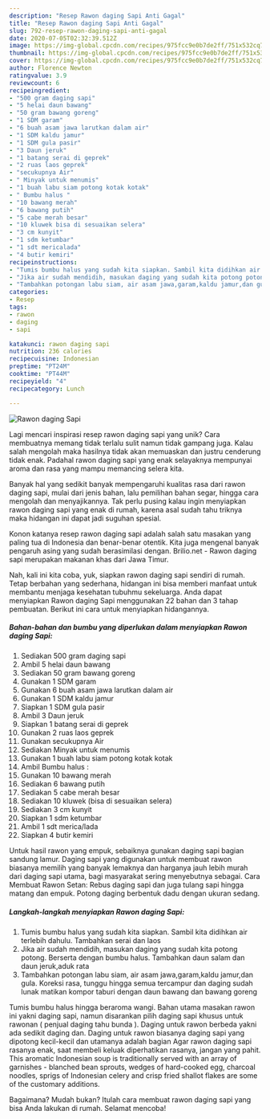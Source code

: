 ```yaml
---
description: "Resep Rawon daging Sapi Anti Gagal"
title: "Resep Rawon daging Sapi Anti Gagal"
slug: 792-resep-rawon-daging-sapi-anti-gagal
date: 2020-07-05T02:32:39.512Z
image: https://img-global.cpcdn.com/recipes/975fcc9e0b7de2ff/751x532cq70/rawon-daging-sapi-foto-resep-utama.jpg
thumbnail: https://img-global.cpcdn.com/recipes/975fcc9e0b7de2ff/751x532cq70/rawon-daging-sapi-foto-resep-utama.jpg
cover: https://img-global.cpcdn.com/recipes/975fcc9e0b7de2ff/751x532cq70/rawon-daging-sapi-foto-resep-utama.jpg
author: Florence Newton
ratingvalue: 3.9
reviewcount: 6
recipeingredient:
- "500 gram daging sapi"
- "5 helai daun bawang"
- "50 gram bawang goreng"
- "1 SDM garam"
- "6 buah asam jawa larutkan dalam air"
- "1 SDM kaldu jamur"
- "1 SDM gula pasir"
- "3 Daun jeruk"
- "1 batang serai di geprek"
- "2 ruas laos geprek"
- "secukupnya Air"
- " Minyak untuk menumis"
- "1 buah labu siam potong kotak kotak"
- " Bumbu halus "
- "10 bawang merah"
- "6 bawang putih"
- "5 cabe merah besar"
- "10 kluwek bisa di sesuaikan selera"
- "3 cm kunyit"
- "1 sdm ketumbar"
- "1 sdt mericalada"
- "4 butir kemiri"
recipeinstructions:
- "Tumis bumbu halus yang sudah kita siapkan. Sambil kita didihkan air terlebih dahulu. Tambahkan serai dan laos"
- "Jika air sudah mendidih, masukan daging yang sudah kita potong potong. Berserta dengan bumbu halus. Tambahkan daun salam dan daun jeruk,aduk rata"
- "Tambahkan potongan labu siam, air asam jawa,garam,kaldu jamur,dan gula. Koreksi rasa, tunggu hingga semua tercampur dan daging sudah lunak matikan kompor taburi dengan daun bawang dan bawang goreng"
categories:
- Resep
tags:
- rawon
- daging
- sapi

katakunci: rawon daging sapi 
nutrition: 236 calories
recipecuisine: Indonesian
preptime: "PT24M"
cooktime: "PT44M"
recipeyield: "4"
recipecategory: Lunch

---
```



![Rawon daging Sapi](https://img-global.cpcdn.com/recipes/975fcc9e0b7de2ff/751x532cq70/rawon-daging-sapi-foto-resep-utama.jpg)

Lagi mencari inspirasi resep rawon daging sapi yang unik? Cara membuatnya memang tidak terlalu sulit namun tidak gampang juga. Kalau salah mengolah maka hasilnya tidak akan memuaskan dan justru cenderung tidak enak. Padahal rawon daging sapi yang enak selayaknya mempunyai aroma dan rasa yang mampu memancing selera kita.

Banyak hal yang sedikit banyak mempengaruhi kualitas rasa dari rawon daging sapi, mulai dari jenis bahan, lalu pemilihan bahan segar, hingga cara mengolah dan menyajikannya. Tak perlu pusing kalau ingin menyiapkan rawon daging sapi yang enak di rumah, karena asal sudah tahu triknya maka hidangan ini dapat jadi suguhan spesial.

Konon katanya resep rawon daging sapi adalah salah satu masakan yang paling tua di Indonesia dan benar-benar otentik. Kita juga mengenal banyak pengaruh asing yang sudah berasimilasi dengan. Brilio.net - Rawon daging sapi merupakan makanan khas dari Jawa Timur.


Nah, kali ini kita coba, yuk, siapkan rawon daging sapi sendiri di rumah. Tetap berbahan yang sederhana, hidangan ini bisa memberi manfaat untuk membantu menjaga kesehatan tubuhmu sekeluarga. Anda dapat menyiapkan Rawon daging Sapi menggunakan 22 bahan dan 3 tahap pembuatan. Berikut ini cara untuk menyiapkan hidangannya.

<!--inarticleads1-->

##### Bahan-bahan dan bumbu yang diperlukan dalam menyiapkan Rawon daging Sapi:

1. Sediakan 500 gram daging sapi
1. Ambil 5 helai daun bawang
1. Sediakan 50 gram bawang goreng
1. Gunakan 1 SDM garam
1. Gunakan 6 buah asam jawa larutkan dalam air
1. Gunakan 1 SDM kaldu jamur
1. Siapkan 1 SDM gula pasir
1. Ambil 3 Daun jeruk
1. Siapkan 1 batang serai di geprek
1. Gunakan 2 ruas laos geprek
1. Gunakan secukupnya Air
1. Sediakan  Minyak untuk menumis
1. Gunakan 1 buah labu siam potong kotak kotak
1. Ambil  Bumbu halus :
1. Gunakan 10 bawang merah
1. Sediakan 6 bawang putih
1. Sediakan 5 cabe merah besar
1. Sediakan 10 kluwek (bisa di sesuaikan selera)
1. Sediakan 3 cm kunyit
1. Siapkan 1 sdm ketumbar
1. Ambil 1 sdt merica/lada
1. Siapkan 4 butir kemiri


Untuk hasil rawon yang empuk, sebaiknya gunakan daging sapi bagian sandung lamur. Daging sapi yang digunakan untuk membuat rawon biasanya memilih yang banyak lemaknya dan harganya jauh lebih murah dari daging sapi utama, bagi masyarakat sering menyebutnya sebagai. Cara Membuat Rawon Setan: Rebus daging sapi dan juga tulang sapi hingga matang dan empuk. Potong daging berbentuk dadu dengan ukuran sedang. 

<!--inarticleads2-->

##### Langkah-langkah menyiapkan Rawon daging Sapi:

1. Tumis bumbu halus yang sudah kita siapkan. Sambil kita didihkan air terlebih dahulu. Tambahkan serai dan laos
1. Jika air sudah mendidih, masukan daging yang sudah kita potong potong. Berserta dengan bumbu halus. Tambahkan daun salam dan daun jeruk,aduk rata
1. Tambahkan potongan labu siam, air asam jawa,garam,kaldu jamur,dan gula. Koreksi rasa, tunggu hingga semua tercampur dan daging sudah lunak matikan kompor taburi dengan daun bawang dan bawang goreng


Tumis bumbu halus hingga beraroma wangi. Bahan utama masakan rawon ini yakni daging sapi, namun disarankan pilih daging sapi khusus untuk rawonan ( penjual daging tahu bunda ). Daging untuk rawon berbeda yakni ada sedikit daging dan. Daging untuk rawon biasanya daging sapi yang dipotong kecil-kecil dan utamanya adalah bagian Agar rawon daging sapi rasanya enak, saat membeli keluak diperhatikan rasanya, jangan yang pahit. This aromatic Indonesian soup is traditionally served with an array of garnishes - blanched bean sprouts, wedges of hard-cooked egg, charcoal noodles, sprigs of Indonesian celery and crisp fried shallot flakes are some of the customary additions. 

Bagaimana? Mudah bukan? Itulah cara membuat rawon daging sapi yang bisa Anda lakukan di rumah. Selamat mencoba!
